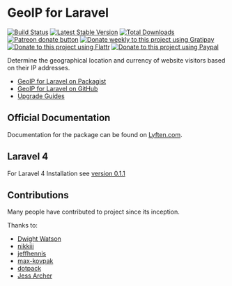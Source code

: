 # GeoIP for Laravel

[![Build Status](https://travis-ci.org/bexvibi/laravel-geoip.svg?branch=master)](https://travis-ci.org/bexvibi/laravel-geoip)
[![Latest Stable Version](https://poser.pugx.org/bexvibi/geoip/v/stable.png)](https://packagist.org/packages/bexvibi/geoip)
[![Total Downloads](https://poser.pugx.org/bexvibi/geoip/downloads.png)](https://packagist.org/packages/bexvibi/geoip)
[![Patreon donate button](https://img.shields.io/badge/patreon-donate-yellow.svg)](https://www.patreon.com/bexvibi)
[![Donate weekly to this project using Gratipay](https://img.shields.io/badge/gratipay-donate-yellow.svg)](https://gratipay.com/~bexvibi)
[![Donate to this project using Flattr](https://img.shields.io/badge/flattr-donate-yellow.svg)](https://flattr.com/profile/bexvibi)
[![Donate to this project using Paypal](https://img.shields.io/badge/Donate-PayPal-green.svg)](https://www.paypal.com/cgi-bin/webscr?cmd=_s-xclick&hosted_button_id=4CJA2A97NPYVU)

Determine the geographical location and currency of website visitors based on their IP addresses.

- [GeoIP for Laravel on Packagist](https://packagist.org/packages/bexvibi/geoip)
- [GeoIP for Laravel on GitHub](https://github.com/bexvibi/laravel-geoip)
- [Upgrade Guides](http://lyften.com/projects/laravel-geoip/doc/upgrade.html)

## Official Documentation

Documentation for the package can be found on [Lyften.com](http://lyften.com/projects/laravel-geoip/).

## Laravel 4

For Laravel 4 Installation see [version 0.1.1](https://github.com/bexvibi/laravel-geoip/tree/0.1.1)

## Contributions

Many people have contributed to project since its inception.

Thanks to:

- [Dwight Watson](https://github.com/dwightwatson)
- [nikkiii](https://github.com/nikkiii)
- [jeffhennis](https://github.com/jeffhennis)
- [max-kovpak](https://github.com/max-kovpak)
- [dotpack](https://github.com/dotpack)
- [Jess Archer](https://github.com/jessarcher)
